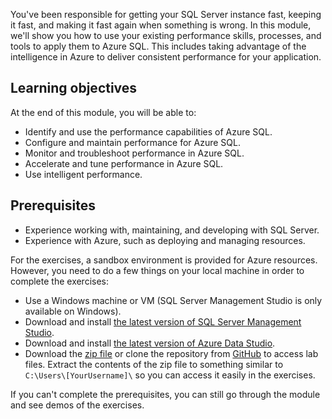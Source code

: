 You've been responsible for getting your SQL Server instance fast, keeping it fast, and making it fast again when something is wrong. In this module, we'll show you how to use your existing performance skills, processes, and tools to apply them to Azure SQL. This includes taking advantage of the intelligence in Azure to deliver consistent performance for your application.

## Learning objectives

At the end of this module, you will be able to:

* Identify and use the performance capabilities of Azure SQL.
* Configure and maintain performance for Azure SQL.
* Monitor and troubleshoot performance in Azure SQL.
* Accelerate and tune performance in Azure SQL.
* Use intelligent performance.

## Prerequisites  

* Experience working with, maintaining, and developing with SQL Server.
* Experience with Azure, such as deploying and managing resources.

For the exercises, a sandbox environment is provided for Azure resources. However, you need to do a few things on your local machine in order to complete the exercises:  

* Use a Windows machine or VM (SQL Server Management Studio is only available on Windows).  
* Download and install [the latest version of SQL Server Management Studio](https://docs.microsoft.com/sql/ssms/download-sql-server-management-studio-ssms?azure-portal=true).
* Download and install [the latest version of Azure Data Studio](https://docs.microsoft.com/sql/azure-data-studio/download-azure-data-studio?azure-portal=true).
* Download the [zip file](https://github.com/MicrosoftDocs/mslearn-azure-sql-fundamentals/archive/master.zip?azure-portal=true) or clone the repository from [GitHub](https://github.com/MicrosoftDocs/mslearn-azure-sql-fundamentals?azure-portal=true) to access lab files. Extract the contents of the zip file to something similar to `C:\Users\[YourUsername]\` so you can access it easily in the exercises.

If you can't complete the prerequisites, you can still go through the module and see demos of the exercises.

